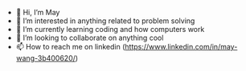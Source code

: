 - 👋 Hi, I’m May
- 👀 I’m interested in anything related to problem solving
- 🌱 I’m currently learning coding and how computers work 
- 💞️ I’m looking to collaborate on anything cool
- 📫 How to reach me on linkedin (https://www.linkedin.com/in/may-wang-3b400620/)
<!---
wjingmei2011/wjingmei2011 is a ✨ special ✨ repository because its `README.md` (this file) appears on your GitHub profile.
You can click the Preview link to take a look at your changes.
--->
